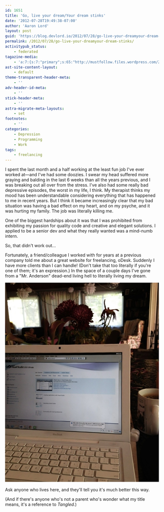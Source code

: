 ```yaml
---
id: 1651
title: 'Go, live your dream/Your dream stinks'
date: '2012-07-28T19:49:38-07:00'
author: 'Aaron Lord'
layout: post
guid: 'https://blog.devlord.io/2012/07/28/go-live-your-dreamyour-dream-stinks/'
permalink: /2012/07/28/go-live-your-dreamyour-dream-stinks/
activitypub_status:
    - federated
tagazine-media:
    - 'a:7:{s:7:"primary";s:65:"http://mustfollow.files.wordpress.com/2012/07/20120728-220645.jpg";s:6:"images";a:1:{s:65:"http://mustfollow.files.wordpress.com/2012/07/20120728-220645.jpg";a:6:{s:8:"file_url";s:65:"http://mustfollow.files.wordpress.com/2012/07/20120728-220645.jpg";s:5:"width";i:703;s:6:"height";i:908;s:4:"type";s:5:"image";s:4:"area";i:638324;s:9:"file_path";b:0;}}s:6:"videos";a:0:{}s:11:"image_count";i:1;s:6:"author";s:8:"28099389";s:7:"blog_id";s:8:"28571045";s:9:"mod_stamp";s:19:"2012-07-29 06:41:01";}'
ast-site-content-layout:
    - default
theme-transparent-header-meta:
    - ''
adv-header-id-meta:
    - ''
stick-header-meta:
    - ''
astra-migrate-meta-layouts:
    - set
footnotes:
    - ''
categories:
    - Depression
    - Programming
    - Work
tags:
    - freelancing
---
```


I spent the last month and a half working at the least fun job I've ever worked at—and I've had some doozies. I swear my head suffered more graying and balding in the last 6 weeks than all the years previous, and I was breaking out all over from the stress. I've also had some really bad depressive episodes, the worst in my life, I think. My therapist thinks my mood has been understandable considering everything that has happened to me in recent years. But I think it became increasingly clear that my bad situation was having a bad effect on my heart, and on my psyche, and it was hurting my family. The job was literally killing me.

One of the biggest hardships about it was that I was prohibited from exhibiting my passion for quality code and creative and elegant solutions. I applied to be a senior dev and what they really wanted was a mind-numb intern.

So, that didn't work out…

Fortunately, a friend/colleague I worked with for years at a previous company told me about a great website for freelancing, oDesk. Suddenly I have more clients than I can handle! (Don't take that too literally if you're one of them; it's an expression.) In the space of a couple days I've gone from a "Mr. Anderson" dead-end living hell to literally living my dream.

<a href="/assets/img/2012/07/20120728-220645.jpg"><img class="alignnone size-full" src="/assets/img/2012/07/20120728-220645.jpg" alt="20120728-220645.jpg" /></a>

Ask anyone who lives here, and they'll tell you it's much better this way.

(And if there's anyone who's not a parent who's wonder what my title means, it's a reference to <em>Tangled</em>.)